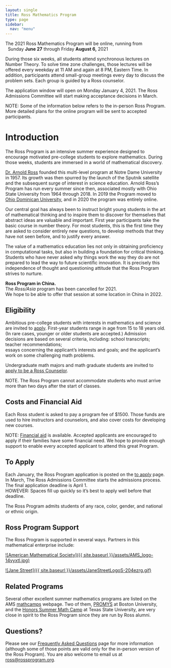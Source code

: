 ```yaml
---
layout: single
title: Ross Mathematics Program
type: page
sidebar:
  nav: "menu"
---
```

The 2021 Ross Mathematics Program will be online, running from <br>
&nbsp; Sunday **June 27** through Friday **August 6,** 2021

During those six weeks, all students attend synchronous lectures 
on Number Theory. To solve time zone challenges, those lectures will be offered 
every weekday at 11 AM and again at 8 PM, Eastern Time.  In addition, 
participants attend small-group meetings every day to discuss the problem sets. 
Each group is guided by a Ross counselor.

The application window will open on Monday January 4, 2021.  The Ross Admissions
Committee will start making acceptance decisions in March.

NOTE: Some of the information below refers to the in-person Ross Program.  
More detailed plans for the online program will be sent to accepted participants. 

# Introduction

The Ross Program is an intensive summer experience designed to encourage 
motivated pre-college students to explore mathematics. During those weeks, 
students are immersed in a world of mathematical discovery.

[Dr. Arnold Ross](/alumni/biography/ "Ross Biography") founded this 
multi-level program at Notre Dame University in 1957\. Its growth was 
then spurred by the launch of the Sputnik satellite and the subsequent 
surge of interest in science education. Arnold Ross’s Program has run 
every summer since then, associated mostly with Ohio State University 
from 1964 through 2018. In 2019 the Program moved to 
<a href="http://www.ohiodominican.edu/"> Ohio Dominican University</a>,
and in 2020 the program was entirely online.  

Our central goal has always been to instruct bright young students in the art of mathematical thinking and to inspire them to discover for themselves that abstract ideas are valuable and important. First year participants take the basic course in number theory. For most students, this is the first time they are asked to consider entirely new questions, to develop methods that they have not seen before, and to justify every answer.

The value of a mathematics education lies not only in obtaining proficiency in computational tasks, but also in building a foundation for critical thinking. Students who have never asked why things work the way they do are not prepared to lead the way to future scientific innovation. It is precisely this independence of thought and questioning attitude that the Ross Program strives to nurture.

**Ross Program in China.**  
The _Ross/Asia_ program has been cancelled for 2021.  
We hope to be able to offer that session at some location in China in 2022.



## Eligibility

Ambitious pre-college students with interests in mathematics and science are invited 
to [apply](/students/to-apply.md/). First-year students range in age from 15 to 18 years old. 
(In rare cases, younger or older students are accepted.)  Admission decisions are based 
on several criteria, including: school transcripts; teacher recommendations;  
essays concerning the applicant’s interests and goals; and the applicant’s 
work on some challenging math problems. 

Undergraduate math majors and math graduate students are invited 
to [apply to be a Ross Counselor](/counselors/).

NOTE. The Ross Program cannot accommodate students who must arrive more than two days after the start of classes.

## Costs and Financial Aid

Each Ross student is asked to pay a program fee of $1500.  Those funds are used to hire instructors and counselors, and also cover costs for developing new courses.

NOTE: [Financial aid](https://rossprogram.org/students/faq/#are-scholarships-available) 
is available. Accepted applicants are encouraged to apply if their families have some 
financial need. We hope to provide enough support to enable every 
accepted applicant to attend this great Program.   

## To Apply

Each January, the Ross Program application is posted on the [to apply](/students/to-apply.md/) page. 
In March, The Ross Admissions Committee starts the admissions process.  
The final application deadline is April 1. <br>
HOWEVER: Spaces fill up quickly so it’s best to apply well before that deadline.

The Ross Program admits students of any race, color, gender, and national or ethnic origin.

## Ross Program Support

The Ross Program is supported in several ways. Partners in this mathematical enterprise include:

[![American Mathematical Society]({{ site.baseurl }}/assets/AMS_logo-14vyxtl.jpg)](http://www.ams.org/programs/edu-support/epsilon/emp-epsilon)

[![Jane Street]({{ site.baseurl }}/assets/JaneStreetLogoS-204ezrg.gif)](https://www.janestreet.com/) 

## Related Programs

Several other excellent summer mathematics programs are listed on the AMS 
<a href="http://www.ams.org/programs/students/high-school/emp-mathcamps" target="_blank">mathcamps</a> 
webpage. Two of them, [PROMYS](http://www.promys.org) at Boston University, and the 
[Honors Summer Math Camp](https://www.txstate.edu/mathworks/camps/Summer-Math-Camps-Information/hsmc.html) 
at Texas State University, are very close in spirit to the Ross Program since they are run by Ross alumni.

## Questions?

Please see our [Frequently Asked Questions](/students/faq/) page for more information 
(although some of those points are valid only for the in-person version of the Ross Program). 
You are also welcome to email us at [ross@rossprogram.org](mailto:ross@rossprogram.org).

